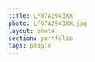 ```yaml
--- 
title: LF07A2943XX 
photo: LF07A2943XX.jpg 
layout: photo 
section: portfolio 
tags: people 
---  
```

  
